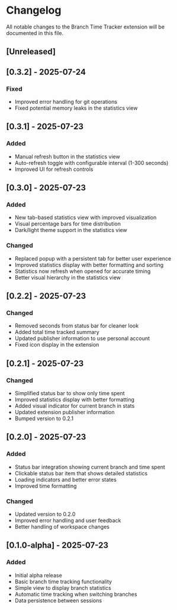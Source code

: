 # Changelog

All notable changes to the Branch Time Tracker extension will be documented in this file.

## [Unreleased]

## [0.3.2] - 2025-07-24

### Fixed

- Improved error handling for git operations
- Fixed potential memory leaks in the statistics view

## [0.3.1] - 2025-07-23

### Added
- Manual refresh button in the statistics view
- Auto-refresh toggle with configurable interval (1-300 seconds)
- Improved UI for refresh controls

## [0.3.0] - 2025-07-23

### Added
- New tab-based statistics view with improved visualization
- Visual percentage bars for time distribution
- Dark/light theme support in the statistics view

### Changed
- Replaced popup with a persistent tab for better user experience
- Improved statistics display with better formatting and sorting
- Statistics now refresh when opened for accurate timing
- Better visual hierarchy in the statistics view

## [0.2.2] - 2025-07-23

### Changed
- Removed seconds from status bar for cleaner look
- Added total time tracked summary
- Updated publisher information to use personal account
- Fixed icon display in the extension

## [0.2.1] - 2025-07-23

### Changed
- Simplified status bar to show only time spent
- Improved statistics display with better formatting
- Added visual indicator for current branch in stats
- Updated extension publisher information
- Bumped version to 0.2.1

## [0.2.0] - 2025-07-23

### Added
- Status bar integration showing current branch and time spent
- Clickable status bar item that shows detailed statistics
- Loading indicators and better error states
- Improved time formatting

### Changed
- Updated version to 0.2.0
- Improved error handling and user feedback
- Better handling of workspace changes

## [0.1.0-alpha] - 2025-07-23
### Added
- Initial alpha release
- Basic branch time tracking functionality
- Simple view to display branch statistics
- Automatic time tracking when switching branches
- Data persistence between sessions
